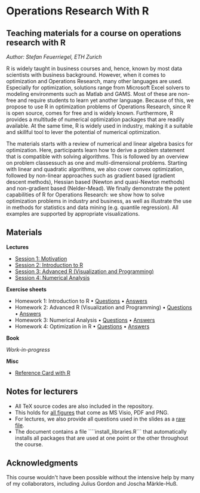 # Operations Research With R
## Teaching materials for a course on operations research with R

*Author: Stefan Feuerriegel, ETH Zurich*

R is widely taught in business courses and, hence, known by most data scientists with business background. However, when it comes to optimization and Operations Research, many other languages are used. Especially for optimization, solutions range from Microsoft Excel solvers to modeling environments such as Matlab and GAMS. Most of these are non-free and require students to learn yet another language. Because of this, we propose to use R in optimization problems of Operations Research, since R is open source, comes for free and is widely known. Furthermore, R provides a multitude of numerical optimization packages that are readily available. At the same time, R is widely used in industry, making it a suitable and skillful tool to lever the potential of numerical optimization.

The materials starts with a review of numerical and linear algebra basics for optimization. Here, participants learn how to derive a problem statement that is compatible with solving algorithms. This is followed by an overview on problem classessuch as one and multi-dimensional problems. Starting with linear and quadratic algorithms, we also cover convex optimization, followed by non-linear approaches such as gradient based (gradient descent methods), Hessian based (Newton and quasi-Newton methods) and non-gradient based (Nelder-Mead). We finally demonstrate the potent capabilities of R for Operations Research: we show how to solve optimization problems in industry and business, as well as illustrate the use in methods for statistics and data mining (e.g. quantile regression). All examples are supported by appropriate visualizations.

## Materials

**Lectures**

* [Session 1: Motivation](Lecture/Slides/1_Motivation.pdf)
* [Session 2: Introduction to R](Lecture/Slides/2_IntroductionR.pdf)
* [Session 3: Advanced R (Visualization and Programming)](Lecture/Slides/3_AdvancedR.pdf)
* [Session 4: Numerical Analysis](Lecture/Slides/4_Numerics.pdf)

**Exercise sheets**

* Homework 1: Introduction to R &bull; [Questions](Exercises/Homework_1_Questions.pdf) &bull; [Answers](Exercises/Homework_1_Answers.pdf) 
* Homework 2: Advanced R (Visualization and Programming) &bull; [Questions](Exercises/Homework_2_Questions.pdf) &bull; [Answers](Exercises/Homework_2_Answers.pdf) 
* Homework 3: Numerical Analysis &bull; [Questions](Exercises/Homework_3_Questions.pdf) &bull; [Answers](Exercises/Homework_3_Answers.pdf) 
* Homework 4: Optimization in R &bull; [Questions](Exercises/Homework_4_Questions.pdf) &bull; [Answers](Exercises/Homework_4_Answers.pdf) 

**Book**

*Work-in-progress*

**Misc**

* [Reference Card with R](ReferenceCard/R_Reference_Card.pdf) 

## Notes for lecturers

* All TeX source codes are also included in the repository. 
* This holds for [all figures](Graphics) that come as MS Visio, PDF and PNG. 
* For lectures, we also provide all questions used in the slides as a [raw file](Lecture/Questions). 
* The document contains a file ````install_libraries.R``` that automatically installs all packages that are used at one point or the other throughout the course.

## Acknowledgments

This course wouldn't have been possible without the intensive help by many of my collaborators, including Julius Gordon and Joscha Märkle-Huß.